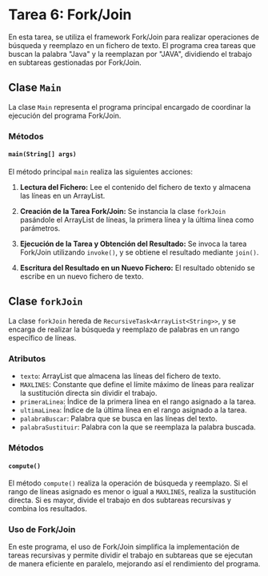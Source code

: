 # Tarea 6: Fork/Join

En esta tarea, se utiliza el framework Fork/Join para realizar operaciones de búsqueda y reemplazo en un fichero de
texto. El programa crea tareas que buscan la palabra "Java" y la reemplazan por "JAVA", dividiendo el trabajo en
subtareas gestionadas por Fork/Join.

## Clase `Main`

La clase `Main` representa el programa principal encargado de coordinar la ejecución del programa Fork/Join.

### Métodos

#### `main(String[] args)`

El método principal `main` realiza las siguientes acciones:

1. **Lectura del Fichero:** Lee el contenido del fichero de texto y almacena las líneas en un ArrayList.

2. **Creación de la Tarea Fork/Join:** Se instancia la clase `forkJoin` pasándole el ArrayList de líneas, la primera
   línea y la última línea como parámetros.

3. **Ejecución de la Tarea y Obtención del Resultado:** Se invoca la tarea Fork/Join utilizando `invoke()`, y se obtiene
   el resultado mediante `join()`.

4. **Escritura del Resultado en un Nuevo Fichero:** El resultado obtenido se escribe en un nuevo fichero de texto.

## Clase `forkJoin`

La clase `forkJoin` hereda de `RecursiveTask<ArrayList<String>>`, y se encarga de realizar la búsqueda y reemplazo de
palabras en un rango específico de líneas.

### Atributos

- `texto`: ArrayList que almacena las líneas del fichero de texto.
- `MAXLINES`: Constante que define el límite máximo de líneas para realizar la sustitución directa sin dividir el
  trabajo.
- `primeraLinea`: Índice de la primera línea en el rango asignado a la tarea.
- `ultimaLinea`: Índice de la última línea en el rango asignado a la tarea.
- `palabraBuscar`: Palabra que se busca en las líneas del texto.
- `palabraSustituir`: Palabra con la que se reemplaza la palabra buscada.

### Métodos

#### `compute()`

El método `compute()` realiza la operación de búsqueda y reemplazo. Si el rango de líneas asignado es menor o igual
a `MAXLINES`, realiza la sustitución directa. Si es mayor, divide el trabajo en dos subtareas recursivas y combina los
resultados.

### Uso de Fork/Join

En este programa, el uso de Fork/Join simplifica la implementación de tareas recursivas y permite dividir el trabajo en
subtareas que se ejecutan de manera eficiente en paralelo, mejorando así el rendimiento del programa.
